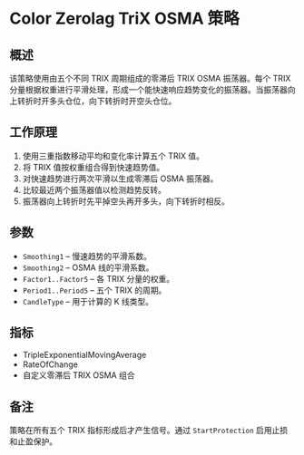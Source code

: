 # Color Zerolag TriX OSMA 策略

## 概述

该策略使用由五个不同 TRIX 周期组成的零滞后 TRIX OSMA 振荡器。每个 TRIX 分量根据权重进行平滑处理，形成一个能快速响应趋势变化的振荡器。当振荡器向上转折时开多头仓位，向下转折时开空头仓位。

## 工作原理

1. 使用三重指数移动平均和变化率计算五个 TRIX 值。
2. 将 TRIX 值按权重组合得到快速趋势值。
3. 对快速趋势进行两次平滑以生成零滞后 OSMA 振荡器。
4. 比较最近两个振荡器值以检测趋势反转。
5. 振荡器向上转折时先平掉空头再开多头，向下转折时相反。

## 参数

- `Smoothing1` – 慢速趋势的平滑系数。
- `Smoothing2` – OSMA 线的平滑系数。
- `Factor1..Factor5` – 各 TRIX 分量的权重。
- `Period1..Period5` – 五个 TRIX 的周期。
- `CandleType` – 用于计算的 K 线类型。

## 指标

- TripleExponentialMovingAverage
- RateOfChange
- 自定义零滞后 TRIX OSMA 组合

## 备注

策略在所有五个 TRIX 指标形成后才产生信号。通过 `StartProtection` 启用止损和止盈保护。
